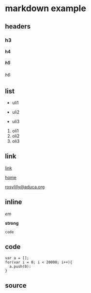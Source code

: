 # markdown example

## headers

### h3

#### h4

##### h5

###### h6

## list

- uli1
* uli2
+ uli3

1. oli1
2. oli2
4. oli3

## link

[link](#)

[home][home]

[home]: /

<rosylilly@aduca.org>

## inline

_em_

__strong__

`code`

## code

    var a = [];
    for(var i = 0; i < 20000; i++){
      a.push(0):
    }

## source
